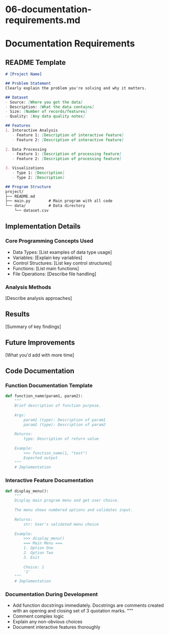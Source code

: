 # 06-documentation-requirements.md

# Documentation Requirements

## README Template
```markdown
# [Project Name]

## Problem Statement
Clearly explain the problem you're solving and why it matters.

## Dataset
- Source: [Where you got the data]
- Description: [What the data contains]
- Size: [Number of records/features]
- Quality: [Any data quality notes]

## Features
1. Interactive Analysis
   - Feature 1: [Description of interactive feature]
   - Feature 2: [Description of interactive feature]
   
2. Data Processing
   - Feature 1: [Description of processing feature]
   - Feature 2: [Description of processing feature]

3. Visualizations
   - Type 1: [Description]
   - Type 2: [Description]

## Program Structure
project/
├── README.md
├── main.py        # Main program with all code
└── data/          # Data directory
    └── dataset.csv
```

## Implementation Details
### Core Programming Concepts Used
- Data Types: [List examples of data type usage]
- Variables: [Explain key variables]
- Control Structures: [List key control structures]
- Functions: [List main functions]
- File Operations: [Describe file handling]

### Analysis Methods
[Describe analysis approaches]

## Results
[Summary of key findings]

## Future Improvements
[What you'd add with more time]

## Code Documentation
### Function Documentation Template
```python
def function_name(param1, param2):
    """
    Brief description of function purpose.
    
    Args:
        param1 (type): Description of param1
        param2 (type): Description of param2
    
    Returns:
        type: Description of return value
    
    Example:
        >>> function_name(1, "test")
        Expected output
    """
    # Implementation
```

### Interactive Feature Documentation
```python
def display_menu():
    """
    Display main program menu and get user choice.
    
    The menu shows numbered options and validates input.
    
    Returns:
        str: User's validated menu choice
    
    Example:
        >>> display_menu()
        === Main Menu ===
        1. Option One
        2. Option Two
        3. Exit
        
        Choice: 1
        '1'
    """
    # Implementation
```

### Documentation During Development
- Add function docstrings immediately. Docstrings are comments created with an opening and closing set of 3 quotation marks. """
- Comment complex logic
- Explain any non-obvious choices
- Document interactive features thoroughly
